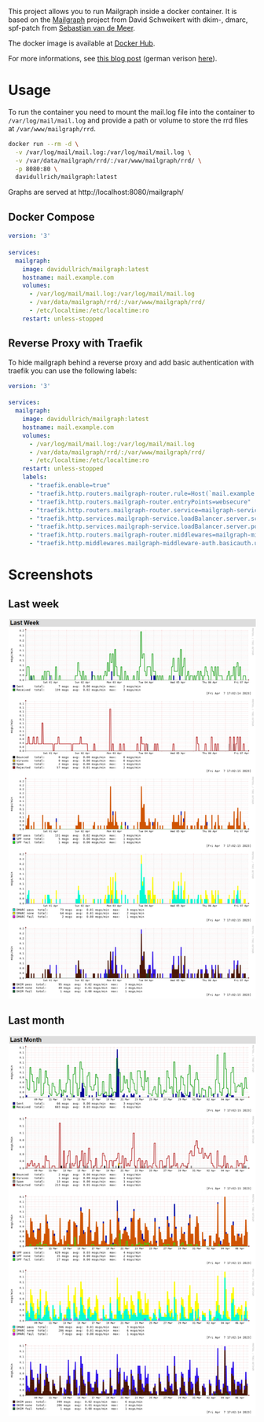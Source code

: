 
This project allows you to run Mailgraph inside a docker container.
It is based on the [Mailgraph](https://mailgraph.schweikert.ch) project from David Schweikert with dkim-, dmarc, spf-patch from [Sebastian van de Meer](https://www.kernel-error.de/2014/04/22/mailgraph-graphen-um-spf-dmarc-und-dkim-erweitern/). 

The docker image is available at [Docker Hub](https://hub.docker.com/r/davidullrich/mailgraph).

For more informations, see [this blog post](https://www.production-ready.de/2023/04/15/mailgraph-docker-container-en.html)
(german verison [here](https://www.production-ready.de/2023/04/15/mailgraph-docker-container.html)).

# Usage

To run the container you need to mount the mail.log file into the container to `/var/log/mail/mail.log` and provide a path or volume to store the rrd files at `/var/www/mailgraph/rrd`.

``` bash
docker run --rm -d \
  -v /var/log/mail/mail.log:/var/log/mail/mail.log \
  -v /var/data/mailgraph/rrd/:/var/www/mailgraph/rrd/ \
  -p 8080:80 \
  davidullrich/mailgraph:latest
```

Graphs are served at http://localhost:8080/mailgraph/


## Docker Compose

``` yaml
version: '3'

services:
  mailgraph:
    image: davidullrich/mailgraph:latest
    hostname: mail.example.com
    volumes:
      - /var/log/mail/mail.log:/var/log/mail/mail.log
      - /var/data/mailgraph/rrd/:/var/www/mailgraph/rrd/
      - /etc/localtime:/etc/localtime:ro
    restart: unless-stopped
```

## Reverse Proxy with Traefik

To hide mailgraph behind a reverse proxy and add basic authentication with traefik you can use the following labels:

``` yaml
version: '3'

services:
  mailgraph:
    image: davidullrich/mailgraph:latest
    hostname: mail.example.com
    volumes:
      - /var/log/mail/mail.log:/var/log/mail/mail.log
      - /var/data/mailgraph/rrd/:/var/www/mailgraph/rrd/
      - /etc/localtime:/etc/localtime:ro
    restart: unless-stopped
    labels:
      - "traefik.enable=true"
      - "traefik.http.routers.mailgraph-router.rule=Host(`mail.example.com`) && PathPrefix(`/mailgraph`)"
      - "traefik.http.routers.mailgraph-router.entryPoints=websecure"
      - "traefik.http.routers.mailgraph-router.service=mailgraph-service"
      - "traefik.http.services.mailgraph-service.loadBalancer.server.scheme=http"
      - "traefik.http.services.mailgraph-service.loadBalancer.server.port=80"
      - "traefik.http.routers.mailgraph-router.middlewares=mailgraph-middleware-auth"
      - "traefik.http.middlewares.mailgraph-middleware-auth.basicauth.users=user:[password-hash]"
```


# Screenshots

## Last week

![Last week](screenshots/lastweek.png)


## Last month

![Last month](screenshots/lastmonth.png)
